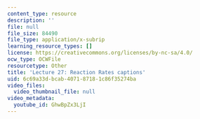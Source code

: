```yaml
---
content_type: resource
description: ''
file: null
file_size: 84490
file_type: application/x-subrip
learning_resource_types: []
license: https://creativecommons.org/licenses/by-nc-sa/4.0/
ocw_type: OCWFile
resourcetype: Other
title: 'Lecture 27: Reaction Rates captions'
uid: 6c69a33d-bcab-4071-8718-1c86f35274ba
video_files:
  video_thumbnail_file: null
video_metadata:
  youtube_id: GhwBpZx3LjI
---
```

